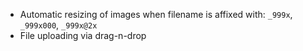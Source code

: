 * Automatic resizing of images when filename is affixed with: `_999x`, `_999x000`, `_999x@2x`
* File uploading via drag-n-drop
